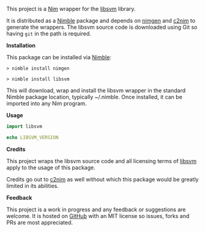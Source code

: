 This project is a [Nim](https://nim-lang.org/) wrapper for the [libsvm](https://github.com/cjlin1/libsvm) library.

It is distributed as a [Nimble](https://github.com/nim-lang/nimble) package and depends on [nimgen](https://github.com/genotrance/nimgen) and [c2nim](https://github.com/nim-lang/c2nim/) to generate the wrappers. The libsvm source code is downloaded using Git so having ```git``` in the path is required.

__Installation__

This package can be installed via [Nimble](https://github.com/nim-lang/nimble):

```
> nimble install nimgen

> nimble install libsvm
```

This will download, wrap and install the libsvm wrapper in the standard Nimble package location, typically ~/.nimble. Once installed, it can be imported into any Nim program.

__Usage__

```nim
import libsvm

echo LIBSVM_VERSION
```

__Credits__

This project wraps the libsvm source code and all licensing terms of [libsvm](https://github.com/cjlin1/libsvm/blob/master/COPYRIGHT) apply to the usage of this package.

Credits go out to [c2nim](https://github.com/nim-lang/c2nim/) as well without which this package would be greatly limited in its abilities.

__Feedback__

This project is a work in progress and any feedback or suggestions are welcome. It is hosted on [GitHub](https://github.com/genotrance/libsvm) with an MIT license so issues, forks and PRs are most appreciated.
